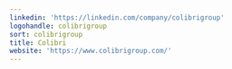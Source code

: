 ```yaml
---
linkedin: 'https://linkedin.com/company/colibrigroup'
logohandle: colibrigroup
sort: colibrigroup
title: Colibri
website: 'https://www.colibrigroup.com/'
---
```

